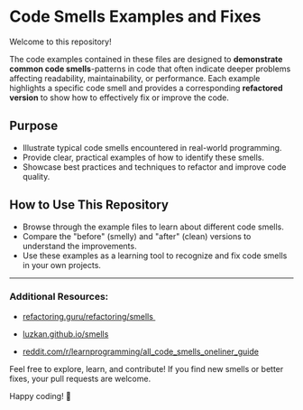 # Code Smells Examples and Fixes

Welcome to this repository! 

The code examples contained in these files are designed to **demonstrate common code smells**-patterns in code that often indicate deeper problems affecting readability, maintainability, or performance. Each example highlights a specific code smell and provides a corresponding **refactored version** to show how to effectively fix or improve the code.

## Purpose

- Illustrate typical code smells encountered in real-world programming.
- Provide clear, practical examples of how to identify these smells.
- Showcase best practices and techniques to refactor and improve code quality.

## How to Use This Repository

- Browse through the example files to learn about different code smells.
- Compare the "before" (smelly) and "after" (clean) versions to understand the improvements.
- Use these examples as a learning tool to recognize and fix code smells in your own projects.

---

### Additional Resources:

- [ refactoring.guru/refactoring/smells ](https://refactoring.guru/refactoring/smells)
⁠
- [ luzkan.github.io/smells ](https://luzkan.github.io/smells/)

- [ reddit.com/r/learnprogramming/all_code_smells_oneliner_guide ](https://www.reddit.com/r/learnprogramming/comments/x2ewxi/all_code_smells_oneliner_guide/)

Feel free to explore, learn, and contribute! If you find new smells or better fixes, your pull requests are welcome.

Happy coding! 🚀
